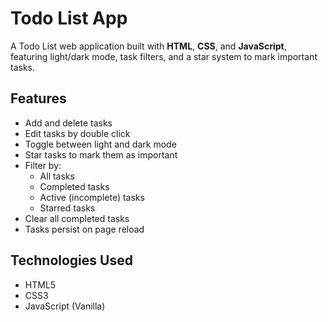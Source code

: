 # Todo List App
A Todo List web application built with **HTML**, **CSS**, and **JavaScript**, featuring light/dark mode, task filters, and a star system to mark important tasks.

## Features
- Add and delete tasks
- Edit tasks by double click
- Toggle between light and dark mode
- Star tasks to mark them as important
- Filter by:
  - All tasks
  - Completed tasks
  - Active (incomplete) tasks
  - Starred tasks
- Clear all completed tasks
- Tasks persist on page reload

## Technologies Used
- HTML5
- CSS3 
- JavaScript (Vanilla)
